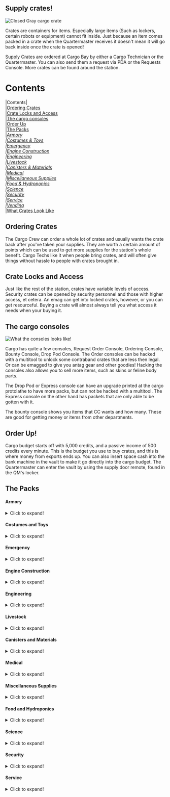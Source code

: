 ## Supply crates!
![Closed Gray cargo crate](https://cdn.discordapp.com/attachments/661373537461993474/661373554880675879/unknown.png "Closed Basic Cargo Crate")

Crates are containers for items. Especially large items (Such as lockers, certain robots or equipment) cannot fit inside. Just because an item comes packed in a crate when the Quartermaster receives it doesn't mean it will go back inside once the crate is opened!

Supply Crates are ordered at Cargo Bay by either a Cargo Technician or the Quartermaster. You can also send them a request via PDA or the Requests Console. More crates can be found around the station.

# Contents
|Contents|
</br>
|[Ordering Crates](#ordering-crates)</br>
|[Crate Locks and Access](#crate-locks-and-access)</br>
|[The cargo consoles](#the-cargo-consoles)</br>
|[Order Up](#order-up)</br>
|[The Packs](#the-packs)</br>
|*[Armory](#armory)</br>
|[Costumes & Toys](#costumes-and-toys)</br>
|[Emergency](#emergency)</br>
|[Engine Construction](#engine-construction)</br>
|[Engineering](#engineering)</br>
|[Livestock](#the-packs)</br>
|[Canisters & Materials](#canisters-and-materials)</br>
|[Medical](#medical)</br>
|[Miscellaneous Supplies](#miscellaneous-supplies)</br>
|[Food & Hydroponics](#food-and-hydroponics)</br>
|[Science](#science)</br>
|[Security](#security)</br>
|[Service](#service)</br>
|[Vending](#vending)*</br>
|[What Crates Look Like](#what-crates-look-like)

## Ordering Crates
The Cargo Crew can order a whole lot of crates and usually wants the crate back after you've taken your supplies. They are worth a certain amount of points which can be used to get more supplies for the station's whole benefit. Cargo Techs like it when people bring crates, and will often give things without hassle to people with crates brought in.

## Crate Locks and Access
Just like the rest of the station, crates have variable levels of access. Security crates can be opened by security personnel and those with higher access, et cetera. An emag can get into locked crates, however, or you can get resourceful. Buying a crate will almost always tell you what access it needs when your buying it.

## The cargo consoles
![What the consoles looks like!](https://cdn.discordapp.com/attachments/661373537461993474/661429881372147748/unknown.png "Each console")

Cargo has quite a few consoles, Request Order Console, Ordering Console, Bounty Console, Drop Pod Console.
The Order consoles can be hacked with a multitool to unlock some contraband crates that are less then legal. Or can be emagged to give you antag gear and other goodies! Hacking the consoles also allows you to sell more items, such as skins or feline body parts.

The Drop Pod or Express console can have an upgrade printed at the cargo protolathe to have more packs, but can not be hacked with a multitool. The Express console on the other hand has packets that are only able to be gotten with it.

The bounty console shows you items that CC wants and how many. These are good for getting money or items from other departments.

## Order Up!

Cargo budget starts off with 5,000 credits, and a passive income of 500 credits every minute. This is the budget you use to buy crates, and this is where money from exports ends up. You can also insert space cash into the bank machine in the vault to make it go directly into the cargo budget. The Quartermaster can enter the vault by using the supply door remote, found in the QM's locker.

## The Packs

#### Armory

<details>
  <summary>Click to expand!</summary>
 
|Name                                            |Cost|Contents                          |Access Required|Notes                                      |
|:----------------------- |:--------------------------|:---------------|:------------------------------------------|:--|
|Bulletproof Armor Crate                         |1250|Bullet Proof Vests - 3             |Armory         |                                           |
|Bulletproof Helmet Crate                        |1250|Bullet Proof Helmet - 3            |Armory         |                                           |
|Chemical Implants Crate                         |1700|Remote Chemical implants - 5       |Armory         |Comes with an implanter in the box         |
|Combat Knives Crate                             |3200|Combat Knifes - 3                  |Armory         |                                           |
|Combat Shotguns Crate                           |8000|Automatic Combat Shotgun - 3 </br> Bandolier - 3 </br> Box of 12g - 1 </br> Box of Buckshot - 1 |Armory|The shotguns themselves come pre-loaded, just needs to be chambered|
|DRAGnet gun Crate                               |3250|DRAGnet gun - 2                    |Armory         |                                           |
|Energy Guns Crate                               |3250|Energy Gun - 3                     |Armory         |                                           |
|Exile Implants Crate                            |1050|Exile implant - 5                  |Armory         |Comes with an implanter in the box, useless without admins to make an away mission                                                                                            |
|Mindshield Implants Crate                       |4000|Mindshield Implants - 3            |Armory         |Likely will end up needing 3-4 of these in convertion based game mode.                                                                                                   |
|Tracking Implants Crate                         |1050|Tracking Implant - 4 </br> .38 TRAC reloaders - 3              |Armory         | Comes with an implanter in the box        |
|Incendiary Weapons Crate                        |1750|Fully made flamer - 1 </br> Plasma tank - 3 </br> Box of Dragon Breath - 1 <br/> Grenade Incendiary - 3                                                                       |Heads |Flamer doesn't come loaded.                  |
|Personal Miniature Energy Guns                  |3000|Miniature Energy gun - 3           |Armory         |                                           |
|Reflector Vest Crate                            |2000|Reflector Vest       - 2           |Armory         |Shockingly cheap traitor goal              |
|Riot Armor Crate                                |1750|Riot Vests - 3                     |Armory         |                                           |
|Riot Helmets Crate                              |1750|Riot Helmets - 3                   |Armory         |                                           |
|Riot Shields Crate                              |2200|Riot Shields  - 3                  |Armory         |                                           |
|Riot Shotgun Crate                              |6500|Riot Shotgun  - 3        </br> Box of rubber shot - 1   </br> Box of Beanbag - 1                                                                                        |Armory|The shotguns themselves come pre-loaded, just needs to be chambered |
|Russian Surplus Crate                           |7500|Ration Pack</br>Stripper Clip (7.62mm)</br>Ammo Storge Toolbox</br>Russian Armor Vest</br>Russian Armor Helmet</br>Russian Shoes</br>Combat Gloves</br>Sovit Jumpsuit</br>Sovit Turtleneck Jumpsuit</br>Russian Balaclava</br>Russian Ushanka</br>Russian Coat</br>Bolt Action Rifle</brBroom              |Armory & Console Needs to be hacked|Only picks five items inside the crate.   |
|SWAT Crate                                      |6000|NT Swat Helmets  - 2 </br> SWAT Suits - 2 </br> Combat gloves - 2 </br> SWAT sec Hailers - 2 </br> Combat Belt - 2 |Armory         |The SWAT suit and helmets are space proof  |
|SWAT tactical tasers Crate                      |7000|SWAT Tasers  - 2                   |Armory        |                                           |
|WoodStock Classic Shotguns Crate                |3000|Four Round shotgun  - 3            |Armory        |Already loaded but needs to be chambered       |
|WT-550 Semi-Auto Rifle Crate                    |2550|WT-550 Semi Auto rifle   - 2       |Armory        |Pre loaded with lethals                    |
|WT-550 Semi-Auto SMG Ammo Crate                 |1750|WT-550 rifle Lethal Ammo  - 4      |Armory        |                                           |
|WT-550 Semi-Auto SMG Non-Lethal Ammo Crate      |1750|WT-550 rifle None Lethal Ammo  - 4 |Armory        |                                           |
|WT-550 Semi-Auto SMG Special Ammo Crate         |3000|WT-550 rifle Incendiary Ammo  - 2  </br> WT-550 rifle AP Ammo  - 2 |Armory        |                                           |                                         |
</details>

#### Costumes and Toys
<details>
  <summary>Click to expand!</summary>
 
|Name                                            |Cost|Contents                          |Access Required|Notes|
|:----------------------- |:--------------------------|:---------------|:------------------------------------------|:--|
|Collectable Hats Crate                         |20000|Collectable Hat That can be one of -</br>Chef</br>Paper</br>Tophat</br>Captain</br>Beret</br>Welding</br>Flatcap</br>Pirate</br>Kitty</br>Rabbet Ears</br>Wizard</br>Hardhat</br>HoS</br>HoP</br>Thunderdome</br>SWAT</br>Slime</br>Xenom</br>Ultra Rare Pete's hat!             ||You only get 3 random items in this list                                           |
|Contraband Crate                                |3000|Contraband Posters</br>Life Weed</br>Cannabis</br>Life Cannabis</br>Zoompill Bottle</br>Happypill Bottle</br>LSDpill Bottle</br>Aranesppill Bottle</br>Stimulantpill Bottle</br>Deck of Syndicate Cards</br>Tacticool Jumpsuit</br>Tactical Jumpsuit</br>Tactical Skirt</br>Bottle of Absinthe</br>Gun Suppressor</br>Shady Slims Smokes</br>Syndicate Smokes</br>Syndicate Gas Mask</br>Golden Necklace</br>Donksoft Vender Restock Unit</br>Amputation Arcade Game           |Console Needs to be hacked|    You only get 5 random items in this pack      |
|Foam Force Crate                                |1000|Foam Shotgun - 8                  ||Preloaded just needs to be chambered|
|Foam Force Pistols Crate                        |4000|Foam Pistol - 2</br> Foam Pistol Magazine - 2      |Console Needs to be hacked|Pistols come pre-loaded                     |
|Hilarious Firing Pin Crate                      |5000|Clown Firing Pin - 1              |Console Needs to be hacked|                   |
|Laser Tag Crate                                 |3500|Red Laser Tag Gun - 3</br> Blue Laser Tag Gun - 3</br> Red Laser Tag Armor - 3</br> Blue Laser Tag Armor - 3</br>Red Laser Tag Helmet - 3</br>Blue Laser Tag Helmet - 3                 |         |                                                                                            |
|Laser Tag Firing Pins Crate                     |3000|Laser Fireing Pins - 6           |Console Needs to be hacked|Has three blue and three red armor linking firepins                                                                                                  |
|Toy Crate                                       |5000|Random prizes usually found in arcade machines. </br>Donksoft Vender Restock            |         |Only 5 items in said crate. No pushies       |
|Plush Crate                                     |1500|Random Plushie  - 5      |       |                 | |
|Formalwear Crate                                |4750|Black Tango Dress - 1</br>Formal Assistant Jumpsuit - 2</br>Blue suit - 1</br>Blue Suit Jacket - 1</br>Purple Suit - 1</br>Purple Suit Jacket - 1</br>Black Suit - 1</br>Black Suit Jacket - 1</br>Waistcoat - 1</br>Blue Tie - 1</br>Red Tie - 1</br>Black Tie - 1</br>Bowler Hat - 1</br>Fedora-1</br>Flat Cap - 1</br>Beret - 1</br>Top-Hat - 1</br>Laceup Shoes - 3</br>Charcoal Suit - 1</br>Navy Suit - 1</br>Burgundy Suit - 1</br>Checkered Suit - 1</br>Tan Suit - 1</br>Lipstick (of random color) - 1   |         |                                           |
|Original Costume Crate                          |1750|Snowman Suit - 1</br>Snowman Suit Head - 1</br>Chicken Suit - 1</br>Chicken Suit Head - 1</br>Monkey Suit - 1</br>Monkey Mask - 1</br>Cardborg Suit - 1</br>Cardborg Helmet - 1</br>Xeno Suit - 1</br>Xeno Suit Head - 1</br>Corgi Costume - 1</br>Carp Costume - 1</br>Bee Costume - 1               |         |     |
|Standard Costume Crate                          |1300|Giggles Von Honkerton - 1</br>Clown Shoes - 1</br>Clown Wig and Mask - 1</br>Clown Suit - 1</br>Bike Horn - 1</br>Mime's Outfit - 1</br>Black Shoes - 1</br>White Gloves - 1</br>Mime Mask - 1</br>French Beret - 1</br>Suspenders - 1</br>Bottle of Nothing - 1</br>Parcel Parceaux - 1             |Theatre          |                                           |
|Wizard Costume Crate                            |2000|Fake Wizard Hat - 1</br> Fake Wizard Robe - 1</br> Sandles - 1</br>Wizard Staff - 1      |       |                 | |
</details>

#### Emergency

<details>
  <summary>Click to expand!</summary>
 
|Name                                            |Cost|Contents                          |Access Required|Notes                                      |
|:----------------------- |:--------------------------|:---------------|:------------------------------------------|:--|
|Biker Gang Kit                                  |2500|ATV - 1</br>ATV Key - 1</br>Spray Can - 2</br>Leather Overcoat - 1</br>Black Gloves - 1</br>Gray Soft Cap - 1</br>Skull Bandana - 1             |Console Needs to be hacked    |                                           |
|Biological Emergency Crate                      |2000|Biohood - 2</br> Biosuit - 2</br>Bio Bag - 1</br>Antiviral Syringe - 2</br>Nitrile Gloves - 2           |         |                                           |
|Emergency Bot/Internals Crate                   |2750|Medibot - 2</br>Floorbot - 2</br>Air Tank - 5</br>Gas Mask - 5          |         |                                           |
|Emergency Medical Supplies                      |10000|Box of Bodybags - 2</br>Heath HUD - 1</br>Loaded Defibrillator - 1</br>Medical Belt - 1</br>Toxin First Aid Kit - 1</br>O2 First Aid Kit - 1 </br>Brute First Aid Kit - 1</br>Burn Treatment Kit - 1</br>Glass Bottle of Toxins - 2</br> Storge Box of Medipens - 1           |         |                                           |
|Emergency Medical Supplies (Lite)               |2800|Box of Bodybags - 1</br>Stack of Gauze - 2</br>Health Analyzer - 2</br> Advanced Health Analyzer - 1</br>First Aid Kit -1</br>Spray of Styptic - 1 </br>Spray of Silver Sulfadiazine - 1</br>Spray of Synthflesh - 1</br>Glass Bottle of Charcoal - 2</br>Glass Bottle of Toxins - 1</br>Epinephrine Medipens - 4          |         |                                           |
|Emergency Radiation Protection Crate            |2500|Radiation Hood - 2</br>Radiation Suit - 2</br>Geiger Counter - 2</br>Radiation Treatment Deluxe Pill Bottle - 1</br>Radiation Treatment Kit - 1           |         |                                           |
|Emergency RCDs                                  |1500|RCD - 2           |         |The RCDs dont come loaded                                     |
|Explosive Emergency Crate                       |1500|Bomb Protection Hood - 1</br>Bomb Protection Suit - 1</br>Screwdriver - 1</br>Multitool - 1</br>Wirecutters - 1</br>           |         |                                           |
|Firefighting Crate                              |1200|Fire Fighter Suit - 2</br> Red Hard Hat - 2</br>Gas Mask - 2</br>Flashlight - 2</br>Red Air Tank - 2</br>Advanced Fire Extinguisher - 2           |         |                                           |
|Firefighting Tank Backpack                      |1000|Atmos Watertank - 1           |Atmospheric|                                           |
|Internals Crate                                 |1000|Gas Mask - 3</br>Breath Mask - 3</br>Air Tank - 3</br>Emergency Oxygen Tank - 3           |         |                                           |
|Metal Foam Grenade Crate                        |1500|Metal Foam Grenades - 14           |         |                                           |
|MRE Packs (Emergency Rations)                   |1000|MRE Menu One - 2 </br> MRE Menu Two - 2</br>  MRE Menu Three - 1</br>  MRE Menu Four - 1      |         |                                           |
|NULL Crate                                      |20000|Worth of 30TC of gear found in a uplink           |Must Emag the Console|                                           |
|Plasmaman Space Envirosuits                     |4000|Plasmaman Space Suit - 2 </br> Plasmama Space Hemlet - 2           |EVA|                                           |
|Plasmaman Supply Kit                            |2000|Plasmaman Suit - 2 </br> Plasmama Space Hemlet - 2</br> Plasmaman Internals - 2           |EVA|                                           |
|Radiation Protection Crate                      |1300|Radiation Hood - 2</br>Radiation Suit - 2</br>Geiger Counter - 2</br> Bottle of Vodka - 2 </br> Shot glasses - 2           |         |                                           |
|Space Suit Crate                                |1500|Space Suit - 2</br> Space Hemlet - 2</br>Breath Mask - 2           |         |                                           |
|Space Suits (Fragile)                           |1200|Air Tank - 2</br>Gas Mask -2</br>Soft Space Suit Helmet - 2</br> Soft Space Suit -2           |         |                                           |
|Spare EVA Jetpacks                              |2000|EVA Grade Jectpacks - 3           |  EVA   |                                           |
|Special Ops Supplies                            |2200|Box of EMPs - 1</br>Smoke Grenade - 3</br>Sleepy Pen - 1</br>Incendiary Grenade - 1           |Must Emag the Console|                                           |
|Weed Control Crate                              |1800|Gas Mask - 1</br>Scythe - 1</br>Spray Bottle of Plant-B-Gone - 2</br>Anti-Weed Grenade - 2           |Hydroponics|                                           |

</details>

#### Engine Construction

<details>
  <summary>Click to expand!</summary>
 
|Name                                            |Cost|Contents                          |Access Required|Notes                                      |
|:----------------------- |:--------------------------|:---------------|:------------------------------------------|:--|
|Antimatter Containment Jar Crate                |2300|Antimatter Containment Jar - 2    |               |             |
|Antimatter Control Crate                        |5200|Antimatter Controls - 1           |               |             |
|Antimatter Shielding Crate                      |2500|Antimatter Shield - 9             |               |             |
|Emitter Crate                                   |1750|Emitter - 2                       |CE             |             |
|Field Generator Crate                           |1750|Field Generator - 2               |               |             |
|Grounding Rod Crate                             |2200|Grounding Rod - 4                 |               |             |
|M.A.S.O.N RIG Crate                             |15000|M.A.S.O.N RIG - 1                |CE             |             |
|Particle Accelerator Crate                      |3750|PA Fuel Chamber - 2  </br>PA Control Box - 1</br> PA Emitter Center - 1</br>PA Emitter Left - 1</br> PA Emitter Right - 1</br>PA Power Boc - 1</br>PA End Cap - 1                      |               |             |
|Radiation Collector Crate                       |2750|Radiation Collector - 3           |               |             |
|Singularity Generator Crate                     |6000|Singularity Generator - 1         |               |             |
|Solar Panel Crate                               |2850|Solar Assemblies - 21</br>Solar-Control Circuit Board - 1</br>Solar Tracker - 1</br>Solar Power Guide Paper - 1         |               |             |
|Supermatter Shard Crate                         |10000|Supermatter Shard - 1            |CE             |             |
|Tesla Coil Crate                                |3500|Tesla Coil - 4                    |               |             |
|Tesla Generator Crate                           |7000|Tesla Generator - 1               |               |             |

</details>

#### Engineering

<details>
  <summary>Click to expand!</summary>
 
|Name                                            |Cost|Contents                          |Access Required|Notes                                      |
|:----------------------- |:--------------------------|:---------------|:------------------------------------------|:--|
|Anti-breach Shield Projector Crate              |2500|Anti-breach Shield Projector - 2   |               |             |
|Conveyor Assembly Crate                         |750 |Conveyor Belts - 15 </br>Instruction Book - 1           |               |             |
|Engineering Gear Crate                          |1500|Toolbelts - 3</br> High-Visibility Vests - 3</br> Welding Helmets - 3</br> Hardhats - 3</br>Meson Goggles - 2             |           |             |
|Engineering Hardsuit                            |2250|Engineering Hardsuit - 1</br> Air Tank - 1</br> Gas Mask - 1                       |Engineering|             |
|Atmospherics Hardsuit                           |5000|Atmospherics Hardsuit - 1</br> Air Tank - 1</br> Gas Mask - 1                |CE             |             |
|Radiation Voidsuit                              |3500|Radiation Voidsuit Helm - 1</br>Radiation Voidsuit Suit - 1</br> Air Tank - 1</br> Gas Mask - 1                |Engineering|             |
|Industrial RCD                                  |4500|Industrial RCD - 1                |CE             |             |
|Insulated Gloves Crate                          |2300|Insulated Glove - 3               |               |             |
|NT-75 Electromagnetic Power Inducers Crate      |2300|SCI Inducers - 2                  |               |Comes with cells installed   |
|P.A.C.M.A.N Generator Crate                     |2250|P.A.C.M.A.N Generator - 1         |               |Dosnt come with fuel             |
|Portable Air Pump Crate                         |3000|Air Pump - 2                      |               |             |
|Portable Scrubber Crate                         |3000|Air Scrubber - 2                  |               |             |
|Power Cell Crate                                |1000|High-Voltage Power Cell - 3      |               |             |
|Shuttle Engine Crate                            |5000|Bluespace Engine - 1              |CE             |             |
|Toolbox Crate                                   |1200|Electrical Toolbox - 3 </br>Mechanical Toolbox - 3              |               |Ectrical toolboxes can spawn insulated gloves in them         |
|Bluespace Artillery Parts                       |15000|BAP Circuitboard - 4             |               |This is needed to complete a station goal.            |
|DNA Vault Parts                                 |12000|DNA Circuitboard - 1</br>DNA Probe - 5  |               |This is needed to complete a station goal.         |
|DNA Vault Samplers                              |3000|DNA Probe - 5                     |               |             |
|Shield Generator Satellite                      |4000|Meteor Satellite - 3              |               |             |
|Shield System Control Board                     |4000|Shield System Control Board - 1   |               |             |

</details>

#### Livestock

<details>
  <summary>Click to expand!</summary>
 
|Name                                            |Cost|Contents                          |Access Required|Notes                                      |
|:----------------------- |:--------------------------|:---------------|:------------------------------------------|:--|
|Animal Feed Crate                               |1500|Wheat Plant - 50 </br> Oat Plant - 1   |               |             |
|Bird Crate                                      |4000|Talking Bird - 5                  |               |Has a 1% to spawn a clock work bird     |
|Butterflies Crate                               |5000|Butterfly - 50                    |Console Needs to be hacked|             |
|Cat Crate                                       |5000|Cat - 1</br> Collar - 1</br>      |               |             |
|Chicken Crate                                   |2000|Chicken -                         |               |             |
|Crab Rocket                                     |5000|Crab - 50                         | Drop Pod Only |             |
|Corgi Crate                                     |5000|Corgi - 1</br> Collar - 1         |               | Has 50% to spawn Lisa             |
|Exotic Corgi Crate                              |5500|Exotic Corgi - 1</br> Collar - 1  |               |             |
|Cow Crate                                       |3000|Cow - 1                           |               |             |
|Fox Crate                                       |5000|Fox - 1</br> Collar - 1           |               |             |
|Goat Crate                                      |2500|Goat - 1                          |               |             |
|Goose Crate                                     |2500|Untitled Goose - 1                |               |             |
|Pug Crate                                       |5000|Pug - 1 </br> Collar - 1          |               |             |
|Space kiwi Crate                                |2000|Space Kiwi - 1                    |               |             |
|Snake Crate                                     |3000|Poison Snake - 3                  |               |             |
|Mouse Crate                                     |2000|Mouse - 12                        |               |             |
|Security Bat Crate                              |2500|Security Bat - 5                  |               |             |

</details>

#### Canisters and Materials

<details>
  <summary>Click to expand!</summary>
 
|Name                                            |Cost|Contents                          |Access Required|Notes                                      |
|:----------------------- |:--------------------------|:---------------|:------------------------------------------|:--|
|50 Cardboard Sheets                             |1000|Cardboard Sheet - 50              |               |             |
|50 Glass Sheets                                 |850 |Glass Sheet - 50                  |               |             |
|50 Metal Sheets                                 |850 |Metal Sheet - 50                  |               |             |
|20 Plasteel Sheets                              |4700|Plasteel Sheet - 20               |               |             |
|50 Plasteel Sheets                              |9050|Plasteel Sheet - 50               |               |             |
|50 Plastitanium Sheets                          |9250|Plastitanium Sheet - 20           |Console Needs to be hacked |             |
|50 Plastitanium Glass Sheets                    |9500|Plastitanium Glass Sheet - 50     |Console Needs to be hacked |             |  
|50 Plastic Sheets                               |950 |Plastic Sheet - 50                |               |             |
|30 Sandstone Blocks                             |800 |Sandstone Blocks - 30             |               |             |
|50 Towercap Logs                                |1000|Towercap Log - 50                 |               |             |
|50 Wood Planks                                  |1450|Wood Plank - 50                   |               |             |
|Raw Cotton Crate                                |800 |Raw Cotton - 40                   |               |             |
|Raw Cotton Crate (Bulk)                         |1300|Raw Cotton - 240                  |               |             |
|Spare RCD ammo                                  |3750|RDC ammo - 16                     |               |             |
|Loom                                            |1000|Loom - 1                          |               |             |
|BZ Canister Crate                               |7500|BZ Canister - 1                   |Toxins         |             |
|Carbon Dioxide Canister                         |3000|Carbon Dioxide Canister - 1       |               |             |
|Nitrogen Canister                               |2000|Nitrogen Canister - 1             |               |             |
|Nitrous Oxide Canister                          |2500|Nitrous Oxide Canister - 1        |Atmospherics   |             |
|Oxygen Canister                                 |1500|Oxygen Canister - 1               |               |             |
|Water Vapor Canister                            |2500|Water Vapor Canister - 1          |               |             |
|Fuel Tank Crate                                 |800 |Fuel Tank - 1                     |               |             |
|Water Tank Crate                                |600 |Water Tank - 1                    |               |             |
|Firefighting Foam Tank Crate                    |1500|Firefighting Foam Tank - 1        |               |             |
|Large Water Tank Crate                          |1200|High-Capacity Water Tank - 1      |               |             |

</details>

#### Medical

<details>
  <summary>Click to expand!</summary>
 
|Name                                            |Cost|Contents                          |Access Required|Notes                                      |
|:----------------------- |:--------------------------|:---------------|:------------------------------------------|:--|
|Bodybags                                        |1200|Boxes of Bodybags - 4             |               |             |
|Blood Pack Variety Crate                        |3000|Random Blood Pack - 1 </br> Synthetic Blood Pack - 2<br>AB+ Blood Pack - 1</br>AB- Blood Pack - 1 </br>A- Blood Pack - 1 </br>A+ Blood Pack - 1 </br>B+ Blood Pack - 1 </br>B- Blood Pack - 1 </br>O+ Blood Pack - 1 </br>O- Blood Pack - 1 </br>Lizard Blood Pack - 1 </br>Slime Blood Pack - 1 </br>Insect Blood Pack - 1              |               |             |
|Chemical Starter Kit Crate                      |1700|Bottle of Hydrogen - 1 </br>Bottle of Carbon - 1 </br>Bottle of Nitrogen - 1</br>Bottle of Oxygen - 1 </br>Bottle of Fluorine - 1 </br>Bottle of Phosphorus - 1 </br>Bottle of Silicon - 1 </br>Bottle of Chlorine - 1 </br>Bottle of Radium - 1 </br>Bottle of Sulphuric Acid - 1</br>Bottle of Ethanol - 1</br>Bottle of Potassium - 1</br>Science Goggles - 1</br>Dropper - 1</br>Box of Beakers - 1               |               |             |
|Defibrillator Crate                             |2500|Defibrillator - 2                 |               |Defibrillators come loaded with a cell|
|IV Drip Crate                                   |800 |IV Drip - 1                       |               |             |
|Med-Co Advanced surgery tools                   |5500|Spray of Synthflesh - 1</br>Spray of Sterilizine - 1</br>Belt of Advanced Surgical Tools - 1                 | Surgery |             |
|Surgical Supplies Crate                         |1300|Duffle Bag of Surgical Tools - 1</br>Roller Bed - 1</br>Spray of Sterilizine - 1        |Surgery    |             |
|Bruise Treatment Kit Crate                      |1000|Brute First Aid Kit - 3           |               |             |
|Burn Treatment Kit Crate                        |1000|Burn First Aid Kit - 3            |               |             |
|First Aid Kit Crate                             |1000|First Aid Kit - 4                 |               |             |
|Toxin Treatment Kit Crate                       |1000|Toxic First Aid Kit - 3           |               |             |
|Medical Hardsuit                                |2750|Medical Hardsuit - 1</br>Gas Mask - 1</br>Air Tank - 1                   |Medbay|             |
|Medical Supplies Crate                          |2500|Bottle of Charcoal - 2</br>Bottle of Epinephrine - 2</br>Bottle of Morphine - 3</br>Bottle of Toxins - 2</br>Large Beaker - 2</br>Insulin Pill - 4</br>Stack of Medical Gauze - 1</br>Box of Beaker - 1</br>Box of Spray Bottle - 1</br>Box of Syringes - 1</br>Box of Bodybags - 1</br> Pill Bottle of Stimulants - 1|               |             |
|Medical Sprays                                  |2250|Spray of Synthflesh - 2</br>Spray of Sterilizine - 2</br>Spray of Silver Sulfadiazine - 2</br>Spray of Styptic - 2                          |               |             |
|Mixed Medical Kits                              |1250|Burn First Aid Kit - 1</br>Burn First Aid Kit - 1</br>First Aid Kit - 1</br>Toxic First Aid Kit - 1</br>Oxygen Deprivation First Aid Kit - 1                 |         |             |
|Oxygen Deprivation Kit Crate                    |1000|Oxygen Deprivation First Aid Kit - 3    |               |             |
|Radiation Treatment Crate Deluxe                |3500|Geiger Counter - 2</br>Pill Bottle of Antirad Plus - 1</br>Pill Bottle of Radiation Treatment Deluxe - 1</br>Radiation First Aid Kit - 2           |               |             |
|Virus Crate                                     |2500|Bottle of Flu - 1</br>Bottle of Common Cold - 1</br>Bottle of Random Virus - 4</br>Bottle of Fake Gibs - 1</br>Bottle of Magnitis - 1</br>Bottle of Pierrot Throat - 1</br>Bottle of Brainrot - 1</br>Bottle of Anxiety - 1</br>Bottle of Beesease - 1</br>Box of Beakers - 1</br> Box of Syringes - 1</br>Bottle of Unstable Mutagen - 1      |CMO            |             |
|Virus Containment Crate                         |3000|Medibot - 1</br>Bio hood - 2</br>Bio Suit - 2</br>Anti-Viral Syringe - 4</br>Box of Syringe - 1</br>Box of Beakers - 1                 |Medbay|             |

</details>

#### Miscellaneous Supplies

<details>
  <summary>Click to expand!</summary>
 
|Name                                            |Cost|Contents                          |Access Required|Notes                                      |
|:----------------------- |:--------------------------|:---------------|:------------------------------------------|:--|
|Art Supplies                                    |800 |Easel - 2</br>Cavas 19x19 - 2</br>Cavas 23x19 - 2</br>Cavas 23x23 - 2</br>Box of Crayons - 2</br>White Crayon - 2</br>Rainbow Crayon                  |               |             |
|Book Crate                                      |1500|Random Book - 3</br> Random Manula - 3</br>Codex Gigas - 1                |               |             |
|Bureaucracy Crate                               |1500|Moveable Chestdrawer - 1</br>Camera Film - 1</br>Hand Labeler - 1</br>Hand Labeler Refill - 2</br>Paper Bin - 1</br>Four Colour Pen - 2</br>Pen - 1</br>Blue Pen - 1</br>Red Pen - 1</br>Blue Folder - 1</br>Red Folder - 1</br>Yellow Folder - 1</br>Clipboard - 2</br>Approved Stamp - 1</br>Denied Stamp - 1</br>Briefcase - 1             |               |             |
|Captain Pen                                     |5000|Captain Pen - 1                   |Captain        |             |
|Calligraphy Crate                               |730 |Box of Fountain Pens  - 1</br>Paper Bin - 1             |               |             |
|Freelance Paper work                            |700 |Fountain Pen - 1</br>Freelance Paper Work - 20             | Filling out the paper work and sending it back will make 2400 credits.    |             |
|Bedsheet Crate (R)                              |2000|Random Bed Sheet - 8              |               |             |
|Bedsheet Crate (C)                              |1250|Bed Sheet Red - 1</br>Red Bed Sheet Blue - 1</br>Yellow Bed Sheet - 1</br>Green Bed Sheet - 1</br>Purple Bed Sheet - 1</br>Brown Bed Sheet - 1</br>Black Bed Sheet - 1</br>Rainbow Bed Sheet - 1                   |               |             |
|Bicycle                                         |1000000|Bicycle - 1                    |               |             |
|Big Band Instrument Collection                  |1250|Violin - 1</br>Guitar - 1</br>Glockenspiel - 1</br>Accordion - 1</br>Saxophone - 1</br>Trombone - 1</br>Recorder - 1</br>Harmonica - 1</br>Grand Piano - 1                   |               |             |
|Casino Crate                                    |5000|Battle Arcade Game Circuitboard - 2</br>Orion Trail Arcade Game Circuitboard - 2</br>Minesweeper Arcade Game Circuitboard - 2</br>Slots Game Circuitboard - 6                   |        |             |
|Coin Crate                                      |3000|Silver Coin - 10                  |Console Needs to be hacked|             |
|Dueling Pistols                                 |2000|None-Lethal Box of Dueling Pistols - 5                  ||             |
|Lethal Dueling Pistols                          |3000|Lethal Box of Dueling Pistols - 3                  |Console Needs to be hacked|             |
|Elimination Dueling Pistols                     |5000|Elimination Box of Dueling Pistols - 1                  |Console Needs to be Emagged|             |
|Dirty Magazines                                 |12000|.357 Speed Loader</br>9mm magazine</br>Point 45 Cleaner Rounds|Must Emag the Console| Only 3 items in said crate           |
|Candle Crate                                    |850 |Box of Candles - 2</br>Box of Crayons - 1                   |        |             |
|Diamond Ring                                    |10000|Diamond Ring Box - 1                   |        |             |
|Exotic Footwear Crate                           |4337|Foot Wraps - 2</br>Foot Wraps Silver - 2</br>Foot Wraps Red - 2</br>Foot Wraps Blue - 2</br>Clown Shoes -1</br>Kindle Kicks - 1                   |        |             |
|Funeral Supplies                                |1200|Burial Clothing - 1</br>Box of Candles - 2</br>Harebell Flowers - 2</br>Lily Flowers - 2</br>Geranium Flowers - 2</br>Box of Crayons - 1</br>Paper Bin - 1                  |        |             |
|Jewelry Crate                                   |5000|Golden Neckless - 1</br>Gold Ring Box - 1</br>Silver Ring Box - 1                   |        |             |
|Jukebox                                         |10000|Jukebox - 1                       |               |             |
|Loot Box                                        |15000|Detla Locked Puzzle - 1          |Console Needs to be hacked|             |
|Potted Plants Crate                             |730 |Potted Plant - 5                  |               |             |
|Religious Supplies Crate                        |4000|Bible - 2</br>Bottle of Holy Water - 2</br>Chaplain Hoodie - 2</br>              |               |             |
|Shower Supplies                                 |1000|Towl - 6</br>Rubber Duck - 2</br>Bar of NT Soap - 1              |               |             |
|Exotic Carpet Crate                             |7000|Carpet Blue - 100</br>Carpet Red - 100</br>Carpet Cyan - 100</br>Carpet Green - 100</br>Carpet Orange - 100</br>Carpet Purple - 100</br>Carpet Black-Red - 100</br>Carpet Royal Blue - 100</br>Carpet Monochrome - 100             |               |             |
|Premium Carpet Crate                            |1350|Carpet - 100</br>Carpet Black - 100</br>Carpet Monochrome - 100</br>Carpet Black-Red - 100              |               |             |
|High-traction Floor Tiles                       |2000|High-traction Floor Tile - 60                    |               |             |
|Lewd Crate                                      |5250|Dildo - 2</br>Kink Vender Refill - 2</br>Maid Outfit - 2</br>Shock Collar - 2</br>Kinky Hand Cuffs - 2</br>Kitty Ears - 2</br>Pill Bottle of Penis Enlargement - 1</br>Keg of Aphro - 1      |Console Needs to be hacked|Cronic             |
|Lewd Deluxe Keg                                 |7500|Keg of Strong Aphro - 1          |Console Needs to be hacked| Hexacroc  |

</details>

#### Food and Hydroponics

<details>
  <summary>Click to expand!</summary>
 
|Name                                            |Cost|Contents                          |Access Required|Notes                                      |
|:----------------------- |:--------------------------|:---------------|:------------------------------------------|:--|
|Burger Combo #2                                 |3200|Big Bite Burger - 1</br>Cheese Burger - 1</br>Fries- 1</br>Packet of Ketup - 2</br>Nugget - 4</br>Random Plushie - 1              |               |             |
|Candy Crate                                     |2500|Candy Bar</br>Lollipop</br>Gumball</br>Chocolate Egg</br>Donut</br>Cookie</br>Suger Cookie</br>Mint</br>Spider Lollipop</br>Chocolate Coin</br>Fudge Dice</br>Chocolate Orange</br>Honey Nut Bar</br>Tiny Chocolate</br>Space Twinkie</br>Cheesie Honkets</br>Syndi-Cake</br>Skull Cookie</br>Coffin Cookie</br>Candy Corn</br>Candied Apple</br>Chocolate Bar</br>Candy Heart</br>Box of Tiny Chocolate</br>Box of Donuts                   |               |Only 10 items in said crate.|
|Fiesta Crate                                    |2750|Sombrero - 1</br>Red Cloak - 1</br>Fake Moustache - 1</br>Taco - 2</br>Taco Plain - 2</brEnchiladas - 2</br>Carne Burrito - 1</br>Chessy Burrito - 1</br>Packet of Capsaicin - 2              |               |             |
|Pizza Crate                                     |6000|Box of Margherita Pizza - 1</br>Box of Mushroom Pizza - 1</br>Box of Meat Pizza - 1</br>Box of Vegetable Pizza - 1</br>Box of Pineapple Pizza - 1             |               |5% To spawn an Anomalous Pizza Box|
|Food Crate                                      |1000|Bag of Flour - 2</br>Bag of Rice - 2</br>Jug of Milk - 2</br>Jug of Soy Milk - 1</br>Carten of Eggs - 2</br>Salt Shaker - 1</br>Pepper Mill - 1</br>Bottle of Enzyme - 1</br>Bottle of Sugar - 1</br>Slab of Monkey Meat -3</br>Banana - 3               |               |             |
|Fruit Crate                                     |1500|Lime</br>Orange</br>Banana</br>Watermelon</br>Apple</br>Berries</br>Lemon</br>Pineapple</br>Cherries</br>Grapes</br>Green Grapes</br>Eggplant</br>Strawberry</br>Peach                |               |Only 15 items in said crate.|
|High-yield Clown-grade Cream Pie Crate          |6000|Duffle Bag of Cream Pies - 1      |Console Needs to be hacked & Theater | |
|Meat Crate (Exotic)                             |2000|Slab of Crab Meat</br>Slab of Slime Meat</br>Slab of Killer Tomato Meat</br>Slab of Bear Meat</br>Slab of Xeno Meat</br>Slab of Spider Meat</br>Slab of Human Meat</br>Spider Leg</br>Raw Bacone</br>Slab of Carp Meat                 |               |Only 15 items in said crate.|
|Meat Crate (Fresh)                              |2150|Box of Monkey Cubes - 1</br>Cable Cuffs - 1</br>IV Drip - 1</br>Beaker of Cryoxadone - 2                   |Console Needs to be hacked|             |
|Meat Crate 'Synthetic'                          |1200|Slab of Meat Product Meat - 12</br>Slab of Imitation Carp Meat - 4                 |               |             |
|Mixed Ingredient Boxes                          |2300|Box of Mixed Ingredients - 4      |               |             |
|Vegetable Crate                                 |1300|Chili</br>Corn</br>Tomato</br>Potato</br>Carrot</br>Chanterelle</br>Onoin</br>Pumpkin                     |               |Only 15 items in said crate.|
|Beekeeper Suit Crate                            |1300|Beekeeper Suit - 2</br>Beekeeper Hood - 2                           |               |             |
|Beekeeping Starter Crate                        |1800|Bee Box - 1</br>Honey Frame - 4</br>Queen Bee - 1</br>Beekeeper Suit - 1</br>Beekeeper Hood - 1</br>Fly Swatter - 1                   |               |             |
|Hydroponics Backpack Crate                      |1200|Watertank Backpack - 1            |Hydroponics    |             |
|Maintenance Garden Crate                        |2700|Portable Seed Maker - 1</br>Pest Spray - 1</br>Sandstone Block - 20</br>Bucket - 1</br>Bottle of Ammonia - 2</br>Hatchet - 1</br>Cultivator  - 1</br> Plant Analyzer - 1</br>Botanic Leather Gloves - 1</br>Flashlight - 1</br>Carrot Seeds - 2</br>Tower Cap Seeds - 2</br>Watermelon Seeds - 2</br>Grass Seeds - 2             |               |             |
|Seeds Crate                                     |1250|Chili Seeds - 1</br>Berry Seeds - 1</br>Corn Seeds - 1</br>Eggplant Seeds - 1</br>Tomato Seeds - 1</br>Soya Seeds - 1</br>Wheat Seeds - 1</br>Rice Seeds - 1</br>Carrot Seeds - 1</br>Sunflower Seeds - 1</br>Chanter Seeds - 1</br>Potato Seeds - 1</br>Surgarcane Seeds - 1</br>Ambrosia Seeds - 1        |    |             |
|Seeds Crate (Exotic)                            |1500|Nettle Seeds - 1</br>Replicapod Seeds - 3</br>Plump Seeds - 1</br>Liberty Seeds - 1</br>Amanita Seeds - 1</br>Reishi Seeds - 1</br>Banana Seeds - 1</br>Egg-Plant Seeds - 1</br>Random Seeds - 2               |               |             |
|Hunting Gear                                    |3500|Flat Cap - 1</br>Captain Wintercoat - 1</br>Bottle of Cognac - 1</br>Havana Cigar Box - 1</br>White Gloves - 1</br>Curator Jumpsuit - 1</br>Wood Stock Shotgun - 1          |Console Needs to be hacked & Armory|Shotgun is loaded with lethals             |
|Party Equipment                                 |2000|Box of Drinking Glasses - 1</br>Shaker - 1</br>Bottle of Patron - 1</br>Bottle of Goldshlager - 1</br>Bottle of Ale - 2</br>Bottle of Beer - 4</br>Glowstick - 1</br>Red Glowstick - 1</br>Blue Glowstick - 1</br>Cyan Glowstick - 1</br>Orange Glowstick - 1</br>Yellow Glowstick - 1</br>Pink Glowstick - 1                     |               |             |
|Surplus Valentine Crate                         |3000|Heart Candy Box - 2</br>Poppy Flower - 3</br>Candy Heart - 5</br> Valentine Card - 3                    |Console Needs to be hacked|             |

</details>

#### Science

<details>
  <summary>Click to expand!</summary>
 
|Name                                            |Cost|Contents                          |Access Required|Notes                                      |
|:----------------------- |:--------------------------|:---------------|:------------------------------------------|:--|
|Advanced Alien Alloy Crate Crate                |150000|Abductor Alloy - 1               | Drop Pod Only & Console must be Emagged |             |
|Chemistry Beakers Crate                         |1500|Small Beaker - 4</br>Large Beaker - 3</br>Plastic Beaker - 2</br>Cryo Beaker - 1</br>Metamaterial Beaker - 1</br>Dropper - 3</br>Latex Glove - 2                  |               |             |
|Circuit Crate (Odysseus)                        |1500|Odysseus Main Circuitboard - 1</br>Odysseus Peripherals Circuitboard - 1                  |Robotics       |             |
|Circuit Crate (Ripley APLU)                     |1200|Ripley Main Circuitboard - 1</br>Ripley Peripherals Circuitboard - 1</br>Ripley Build and Repair Manual - 1                |Robotics       |             |
|Circuitry Starter Pack Crate                    |1000|Integrated Circuit Printer - 1</br>Integrated Circuit Analyzer - 1</br>Integrated Circuit Debugger - 1</br>Integrated Circuit Wirer - 1               |               |             |
|Glass Blower Kit Crate                          |1000|Glass Blowing Tool Kit - 2</br>Glass Blowing Rod - 2                |               |             |
|Monkey Cube Crate                               |1500|Box of Money Cubes - 1            |               |             |
|Nitrile Gloves Crate                            |1500||Nitrile Gloves - 2               |               |             |
|Nuke Defusal Kit                                |7500|NT Nuke Core Box - 1</br<NT Nukie Screwdriver - 1</br>NT Nuke Core Manual - 1                   | Must Emag the Console |             |
|Plasma Assembly Crate                           |1800|Plasma Tank - 3</br>Igniter - 3</br>Prox-Sensor - 3</br>Timer - 3                   |Toxins         |             |
|Relic Crate                                     |1000|Relic - 2                         | Console Needs to be hacked |             |
|Robotics Assembly Crate                         |1500|Prox-Sensor - 3</br>Electrical Toolbox- 1</br>Vox of Flashes - 1</br>High-Voltage Power Cell - 2                     |Robotics       |             |
|RPED crate                                      |1500|T1 Parts Loaded RPED - 1          |               |             |
|Shield Generator Crate                          |2000|Shield Wall Generator - 4         |Teleporter     |             |
|Slime Core Crate                                |1000|Gray Slime Core - 1               |Xenobiology    |             |
|Supermatter Extraction Tools Crate              |7500|Suppermatrer Core Box - 1</br>Suppermatter Hemostat - 1</br>Suppermatter Scalpel - 1</br>Suppermatter Extraction Manual - 1       | Must Emag the Console |             |
|Tablet Crate                                    |1500|Cargo Tablet - 5                  |               |             |
|Tank Transfer Valves Crate                      |6000|Tank Transfer Valve - 2           |RD             |             |
|Tech Slug Ammo Shells                           |1700|Box of Tech-Slugs - 2             |               |Unmade ammo  |

</details>

#### Security

<details>
  <summary>Click to expand!</summary>
 
|Name                                            |Cost|Contents                          |Access Required|Notes                                      |
|:----------------------- |:--------------------------|:---------------|:------------------------------------------|:--|
|Ammo Crate - General Purpose                    |2500|WT-550 rifle Lethal Ammo  - 2</br>Box of Buckshot - 3</br> Box of Rubbershot - 3</br> .38 TRAC - 1</br> .38 Hotshot - 1</br>.38 Icebox - 1              | Securiy       |             |
|Armor Crate                                     |1200|Armor Vest - 3                    |Security       |             |
|Disabler Crate                                  |1300|Disabler Gun - 3                  |Security       |             |
|Forensics Crate                                 |1800|Box of Evidence Bags - 1</br> Detective Scanner - 1</br>Camera - 1</br>Tape Recorder - 1</br>White Crayon -1</br>Detective Fedora - 1               |Security       |             |
|Helmets Crate                                   |1200|Armor Helmet - 3                  |Security       |             |
|Laser Crate                                     |1750|Laser Blaster - 3                 |Security       |             |
|Russian Surplus Clothing                        |5750|Russian Security Jumpsuit - 2</br>Combat Boots - 2</br>Ushanka - 2</br>Bullet Proof Vest - 2</br>Bullet Proof Helmet - 2</br>Combat Gloves - 2</br>Gas Mask - 2             |Security & Console Needs to be hacked      |             |
|Russian Minutemen Gear                          |6500|Russian Security Jumpsuit - 1</br>Combat Boots - 1</br>Ushanka - 1</br>Bullet Proof Vest - 1</br>Bullet Proof Helmet - 1</br>Combat Gloves - 1</br>Gas Mask - 2</br>Mosin - 1</br>7.62 Clip - 1              |Console Needs to be hacked      |             |
|Sec Hardsuit                                    |3000|Security Hardsuit - 1</br>Air Tank - 1</br>Gas Mask - 1                   |Security       |             |
|Security Barrier Grenades                       |2000|Barrier Grenade - 4               |Security       |             |
|Security Clothing Crate                         |3250|Navy Blue Security Jumpsuit - 2</br>Security Jumpsuit - 2</br>Navy Beret - 2</br>Warden Navy Blue Jumpsuit - 1</br>Warden Jumpsuit - 1</br>Warden Navy Beret - 1</br>Head of Security Navy Blue Jumpsuit - 1</br>Head of Security Jumpsuit - 1</br>Head of Security Navy Beret - 1                |Security       |             |
|Security Supplies Crate                         |1200|Box of Flashbangs - 1</br>Box of Teargas - 1</br>Box of Flashes - 1</br>Box of Handcuffs - 1                     |Security       |             |
|Standard Firing Pins Crate                      |2000|Box of Fireing Pins - 2           |Security       |             |
|Standard Justice Enforcer Crate                 |6000|Justice Helm - 1</br>Sec Hailer - 1    |Security & Console Needs to be hacked      |             |
|Stun Batons Crate                               |1200|Stunbaton - 3                     |Security       |Stunbatons are loaded             |
|Taser Crate                                     |3500|Adv Taser - 3                     |Security       |Fully Charged Tasers         |
|Wall-Mounted Flash Crate                        |1000|Wall-Flash Mounting Kit - 4       |Security       |             |

</details>

#### Service

<details>
  <summary>Click to expand!</summary>
 
|Name                                            |Cost|Contents                          |Access Required|Notes                                      |
|:----------------------- |:--------------------------|:---------------|:------------------------------------------|:--|
|Cargo Packaging Crate                           |1000|Wrapping Paper - 3</br>Package Wrap - 3</br>Destination Tagger - 1</br>Hand Labler - 1         |               |             |
|Cargo Supplies Crate                            |1000|Approved Stamp - 1</br>Denied Stamp - 1</br>Export Scanner - 1</br>Destinatio Tagger - 1</br>Hand Labeler - 1</br>Toner - 2</br>Package Wrap - 2               |               |             |
|MULEbot Crate                                   |2000|MULE Bot - 1                      |               |             |
|Shaft Miner Starter Kit                         |2500|Mini Pickaxe - 1</br>Meson Goggles - 1</br>Lesser Ore Scanner - 1</br>Mining Headset - 1</br>Ore Bag - 1</br>Explorer Suit - 1</br>Explorer Gas Mask - 1  |QM             |             |
|Build a Bar Crate                               |3750|Box of Drinking Glasses - 2</br>Matter Bin - 6</br>Manipulator - 3</br>Capacitor - 2</br>Metal Sheet - 20</br>Cable Coil - (1 to 30)</br>Dry Rag - 1</br>Barman Recipes - 1</br>Shaker - 1</br>Circuitboard Booze Dispenser - 1</br>Circuitboard Soda Dispenser - 1</br>Circuitboard Dish Drive - 1</br>Book on Throwing Glasses Without Spilling - 1   |               |             |
|Food Cart Crate                                 |1000|Food Cart - 1                     |               |             |
|Ice Cream Cart Crate                            |2750|Ice Cream Cart - 1                |               |Per-Stocked  |
|Grilling Starter Kit                            |3000|Coal - 5</br>Grill - 1            |               |             |
|Grilling Fuel Kit                               |1000|Coal - 10                         |               |             |
|Kitchen Cutlery Deluxe Set                      |10000|Sharpener - 1</br>Fork - 2</br>Knife - 4</br>Butcher Cleaver - 2</br>Rolling Pin - 1</br>Plate - 4</br>Drinking Glass - 3</br>Shot Glass - 2                   |Console Needs to be hacked|             |
|Replacement Defensive Bar Shotgun               |2200|Bar Shotgun - 1                   |Console Needs to be hacked & Bar|Loaded with Beanbag            |
|Advanced Lighting crate                         |2750|RLD - 1</br>Lamp - 2</br>Green Lamp - 1</br>Mixed Replacement Lights - 1                  |               |             |
|Replacement Lights                              |1200|Mixed Replacement Lights - 3</br>Light Replacer - 1                          |               |             |
|Advanced Sanitation Crate                       |5700|Bluespace Trashbag - 1</br>Space Cleaner Spray - 1</br>Advanced Mop - 1</br>Janucart Upgrade - 1</br>Wet Floor Holo Sign Protecter - 1                  |Janitor        |             |
|Custodial Cruiser                               |3000|Janitor Cart Keys - 1</br>Janicart - 1     |Janitor        |             |
|Janitor Backpack Crate                          |1000|Janitor Watertank Backpack - 1    |Janitor        |             |
|Janitor Supplies (Premium)                      |2700|Cluster Cleaner Grenade - 1</br>Cleaner Grenade - 3</br>Dry Rag - 1</br>Bottle of Ammonia - 3</br>Spray of Drying Agent - 1        |               |             |
|Janitorial Supplies (Standard)                  |1300|Bucket - 3</br>Mop - 1</br>Caution Sign - 3</br>Trash Bag - 1</br>>Cleaner Grenade - 3</br>Dry Rag - 1</br>NT Soap - 1</br>Spray of Space Cleaner - 1               |               |             |
|Janicart and Galoshes Crate                     |2000|Janicart - 1</br>Galoshes - 1          |               |             |

#### Vending

<details>
  <summary>Click to expand!</summary>
 
|Name                                            |Cost|Contents                          |Access Required|Notes                                      |
|:----------------------- |:--------------------------|:---------------|:------------------------------------------|:--|
|Bartending Supply Crate                         |2000|Booze-O-Mat Restock Unit  - 1</br>Coffie Restock Unit - 1</br>Book on Throwing Glasses Without Spilling - 1    |       |                 | |
|Cartridge Supply Crate                          |5000|Cartridge PTech Restock Unit  - 1|       |                 | |
|Cigarette Supply Crate                          |1500|Cigarette Restock Unit  - 1      |       |                 | |
|Dinnerware Supply Crate                         |2500|Dinnerware Restock Unit  - 1</br>Sustenance Restock Unit  - 1      |       |                 | |
|Engineering  Supply Crate                       |5000|YourTools Restock Unit  - 1</br>EngiVend Restock Unit  - 1      |  CE   |                 | |
|Games Supply Crate                              |1000|Fun-N-Games Restock Unit  - 1    |       |                 | |
|Hydroponics Supply Crate                        |5000|HydroSeeds Restock Unit  - 1</br>HydroNutrients Restock Unit  - 1      |       |                 | |
|Kinkmate construction kit                       |2000|Kinkmate Restock Unit  - 1</br>Kinkmate Machine Circuitboard  - 1          |Console Needs to be hacked|      |
|Medical Vending Crate                           |2000|Wall NanoMed Vending Refill - 1</br>NanoMed Plus Vending Refill - 1                     |               |             |
|SecTech Supply Crate                            |1500|SecTech Restock Unit  - 1        |Security|                | |
|Snack Supply Crate                              |1500|Snack Restock Unit  - 1          |       |                 | |
|Softdrinks Supply Crate                         |1500|Oftdrink Restock Unit  - 1       |       |                 | |
|Vendomat Supply Crate                           |1200|Vendomat Restock Unit  - 1       |       |                 | |
|Autodrobe Supply Crate                          |1500|Autodrobe Restock Unit  - 1      |       |                 | |
|Cargo Wardrobe Supply Crate                     |750 |CargoDrobe Restock Unit  - 1     |       |                 | |
|Engineering Wardrobe Supply Crate               |1500|EngiDrobe Restock Unit - 1</br>AtmosDrobe Restock Unit  - 1      |       |                 | |
|General Wardrobes Supply Crate                  |3750|CuraDrobe Restock Unit  - 1</br>BarDrobe Restock Unit  - 1</br>ChefDrobe Restock Unit  - 1</br>JaniDrobe Restock Unit  - 1</br>ChapDrobe Restock Unit  - 1      |       |                 | |
|Hydrobe Supply Crate                            |750 |Hydrobe Restock Unit  - 1        |       |                 | |
|Medical Wardrobe Supply Crate                   |3000|MediDrobe Restock Unit  - 1</br>ChemDrobe Restock Unit  - 1</br>GeneDrobe Restock Unit  - 1</br>ViroDrobe Restock Unit  - 1      |       |                 | |
|Science Wardrobe Supply Crate                   |1500|SciDrobe Restock Unit  - 1</br>RoboDrobe Restock Unit  - 1      |       |                 | |
|Security Wardrobe Supply Crate                  |1500|SecDrobe Restock Unit  - 1</br>LawDrobe Restock Unit  - 1       |       |                 | |

</details>

## What Crates Look Like

![All the crates!](https://cdn.discordapp.com/attachments/578056201418571776/661423587575726120/Crate.png "Every crate")
